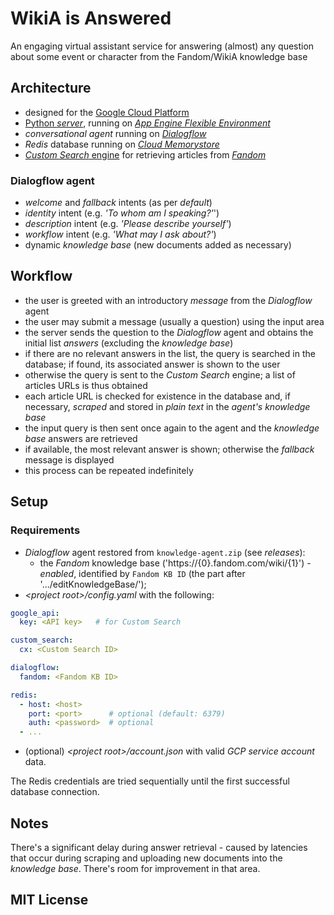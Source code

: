 # WikiA is Answered

An engaging virtual assistant service for answering (almost) any question about some event or character from the Fandom/WikiA knowledge base

## Architecture
- designed for the [Google Cloud Platform](https://cloud.google.com/)
- [Python *server*](https://bareasgi.readthedocs.io/en/latest/), running on [*App Engine Flexible Environment*](https://cloud.google.com/appengine/docs/flexible/)
- *conversational agent* running on [*Dialogflow*](https://dialogflow.com/)
- *Redis* database running on [*Cloud Memorystore*](https://cloud.google.com/memorystore/)
- [*Custom Search* engine](https://www.google.com/cse/) for retrieving articles from [*Fandom*](https://www.fandom.com/)

### Dialogflow agent
- *welcome* and *fallback* intents (as per *default*)
- *identity* intent (e.g. *'To whom am I speaking?'*')
- *description* intent (e.g. *'Please describe yourself'*)
- *workflow* intent (e.g. *'What may I ask about?'*)
- dynamic *knowledge base* (new documents added as necessary)

## Workflow
- the user is greeted with an introductory *message* from the *Dialogflow* agent
- the user may submit a message (usually a question) using the input area
- the server sends the question to the *Dialogflow* agent and obtains the initial list *answers* (excluding the *knowledge base*)
- if there are no relevant answers in the list, the query is searched in the database; if found, its associated answer is shown to the user
- otherwise the query is sent to the *Custom Search* engine; a list of articles URLs is thus obtained
- each article URL is checked for existence in the database and, if necessary, *scraped* and stored in *plain text* in the *agent's* *knowledge base*
- the input query is then sent once again to the agent and the *knowledge base* answers are retrieved
- if available, the most relevant answer is shown; otherwise the *fallback* message is displayed
- this process can be repeated indefinitely

## Setup
### Requirements
- *Dialogflow* agent restored from `knowledge-agent.zip` (see *releases*):
  - the *Fandom* knowledge base ('https://{0}.fandom.com/wiki/{1}') - *enabled*, identified by `Fandom KB ID` (the part after '.../editKnowledgeBase/');
- *\<project root>/config.yaml* with the following:
```yaml
google_api:
  key: <API key>   # for Custom Search

custom_search:
  cx: <Custom Search ID>

dialogflow:
  fandom: <Fandom KB ID>

redis:
  - host: <host>
    port: <port>      # optional (default: 6379)
    auth: <password>  # optional
  - ...
```
- (optional) *\<project root>/account.json* with valid *GCP service account* data.

The Redis credentials are tried sequentially until the first successful database connection.

## Notes

There's a significant delay during answer retrieval - caused by latencies that occur during scraping and uploading new documents into the *knowledge base*.
There's room for improvement in that area.

## MIT License
